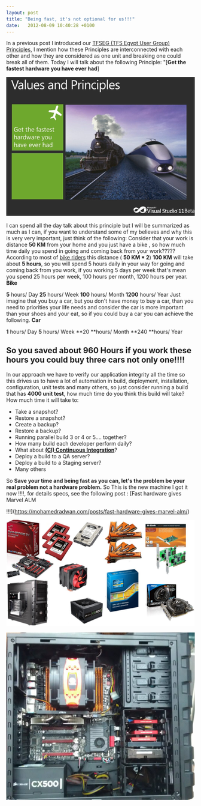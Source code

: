 ```yaml
---
layout: post
title: "Being fast, it's not optional for us!!!"
date:   2012-08-09 10:40:28 +0100
---
```


In a previous post I introduced our [TFSEG (TFS Egypt User Group) Principles](https://mohamedradwan.com/posts/getting-religion-with-tfs-for-agile-software-development/ " TFSEG Values and Principles"),
I mention how these Principles are interconnected with each other and
how they are considered as one unit and breaking one could break all of
them. Today I will talk about the following Principle: \"[**Get the
fastest hardware you have ever had**]

[![](/assets/images/2012/08/fast-hardware.jpg?w=300 "Fast Hardware")](/assets/images/2012/08/fast-hardware.jpg)

I can spend all the day talk about this principle but I will be
summarized as much as I can,  if you want to understand some of
my believes and why this is very very important, just think of the
following: Consider that your work is distance **50 KM** from your home
and you just have a bike , so how much time daily you spend  in going
and coming back from your work????? According to most of  [bike
riders](http://www.bikeforums.net/archive/index.php/t-747012.html "100km for average ")
this distance ( **50 KM \* 2**) **100 KM** will take about **5 hours**,
so you will spend 5 hours daily in your way for going and coming back
from you work, if you working 5 days per week that\'s mean you spend 25
hours per week, 100 hours per month, 1200 hours per year.  **Bike**

**5** hours/ Day **25** hours/ Week **100** hours/ Month **1200** hours/
Year  Just imagine that you buy a car, but you don\'t have money to buy
a car, than you need to priorities your life needs and consider the car
is more important than your shoes and your eat, so if you could buy a
car you can achieve the following.  **Car**

**1** hours/ Day **5** hours/ Week **20 **hours/ Month **240 **hours/
Year


## So you saved about **960 Hours** if you work these hours you could buy three cars not only one!!!!

 In our approach we have to verify our application integrity all the
time so this drives us to have a lot of automation in build, deployment,
 installation, configuration, unit tests and many others, so just
consider running a build that has **4000 unit test**, how much time do
you think this build will take? How much time it will take to:

-   Take a snapshot?
-   Restore a snapshot?
-   Create a backup?
-   Restore a backup?
-   Running parallel  build 3 or 4 or 5\.... together?
-   How many build each developer perform daily?
-   What about
    [**(CI) Continuous Integration**](http://en.wikipedia.org/wiki/Continuous_integration "Continuous integration")?
-   Deploy a build to a QA server?
-   Deploy a build to a Staging server?
-   Many others

So **Save your time and being fast as you can,
let\'s the problem be your real problem not a hardware
problem.**  So This is the new machine I got it now !!!!,
for details specs, see the following post : [Fast hardware gives Marvel
ALM

!!!](https://mohamedradwan.com/posts/fast-hardware-gives-marvel-alm/)

[![](/assets/images/2012/08/items-3.jpg "Items-3")](https://mohamedradwan.com/2012/08/09/fast-hardware-gives-marvel-alm/)

[![](/assets/images/2012/08/radwan-server-jpg.jpg "Radwan-Server-jpg")](https://mohamedradwan.com/2012/08/09/fast-hardware-gives-marvel-alm/)

